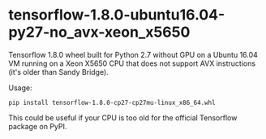 # tensorflow-1.8.0-ubuntu16.04-py27-no_avx-xeon_x5650

Tensorflow 1.8.0 wheel built for Python 2.7 without GPU on a Ubuntu 16.04 VM
running on a Xeon X5650 CPU that does not support AVX instructions (it's older
than Sandy Bridge).

Usage:

```
pip install tensorflow-1.8.0-cp27-cp27mu-linux_x86_64.whl
```

This could be useful if your CPU is too old for the official Tensorflow package
on PyPI.
